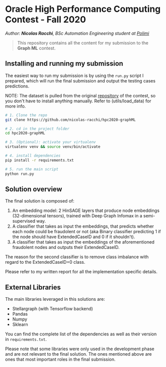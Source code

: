 # Oracle High Performance Computing Contest - Fall 2020

_Author: **Nicolas Racchi**, BSc Automation Engineering student at [Polimi](https://www.polimi.it)_

> This repository contains all the content for my submission to the **Graph ML** contest.

## Installing and running my submission

The easiest way to run my submission is by using the `run.py` script I prepared, which will run the final submission and output the testing cases predictions.

NOTE: The dataset is pulled from the original [repository](https://github.com/AlbertoParravicini/high-performance-graph-analytics-2020/tree/main/track-ml/) of the contest, so you don't have to install anything manually. Refer to (utils/load_data) for more info.

```bash
# 1. Clone the repo
git clone https://github.com/nicolas-racchi/hpc2020-graphML

# 2. cd in the project folder
cd hpc2020-graphML

# 3. (Optional): activate your virtualenv
virtualenv venv && source venv/bin/activate

# 4. install dependencies
pip install -r requirements.txt

# 5. run the main script
python run.py
```

## Solution overview

The final solution is composed of:

1. An embedding model: 2 HinSAGE layers that produce node embeddings (32-dimensional tensors), trained with Deep Graph Infomax in a semi-supervised way.
2. A classifier that takes as input the embeddings, that predicts whether each node could be fraudolent or not (aka Binary classifier predicting 1 if the node should have ExtendedCaseID and 0 if it shouldn't).
3. A classifier that takes as input the embeddings of the aforementioned fraudolent nodes and outputs their ExtendedCaseID.

The reason for the second classifier is to remove class imbalance with regard to the ExtendedCaseID=0 class.

Please refer to my written report for all the implementation specific details.

## External Libraries

The main libraries leveraged in this solutions are:

- Stellargraph (with Tensorflow backend)
- Pandas
- Numpy
- Sklearn

You can find the complete list of the dependencies as well as their version in `requirements.txt`.

Please note that some libraries were only used in the development phase and are not relevant to the final solution. The ones mentioned above are ones that most important roles in the final submission.
